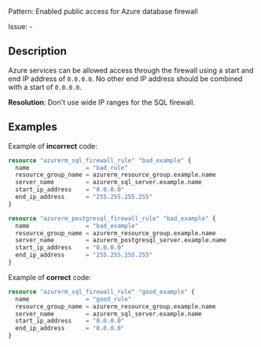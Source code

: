 Pattern: Enabled public access for Azure database firewall

Issue: -

## Description

Azure services can be allowed access through the firewall using a start and end IP address of `0.0.0.0`. No other end IP address should be combined with a start of `0.0.0.0`.

**Resolution**: Don't use wide IP ranges for the SQL firewall.

## Examples

Example of **incorrect** code:

```terraform
resource "azurerm_sql_firewall_rule" "bad_example" {
  name                = "bad_rule"
  resource_group_name = azurerm_resource_group.example.name
  server_name         = azurerm_sql_server.example.name
  start_ip_address    = "0.0.0.0"
  end_ip_address      = "255.255.255.255"
}

resource "azurerm_postgresql_firewall_rule" "bad_example" {
  name                = "bad_example"
  resource_group_name = azurerm_resource_group.example.name
  server_name         = azurerm_postgresql_server.example.name
  start_ip_address    = "0.0.0.0"
  end_ip_address      = "255.255.255.255"
}
```

Example of **correct** code:

```terraform
resource "azurerm_sql_firewall_rule" "good_example" {
  name                = "good_rule"
  resource_group_name = azurerm_resource_group.example.name
  server_name         = azurerm_sql_server.example.name
  start_ip_address    = "0.0.0.0"
  end_ip_address      = "0.0.0.0"
}
```